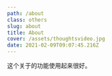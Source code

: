 ```yaml
---
path: /about
class: others
slug: about
title: About
cover: /assets/thoughtsvideo.jpg
date: 2021-02-09T09:07:45.216Z
---
```

这个关于的功能使用起来很好。